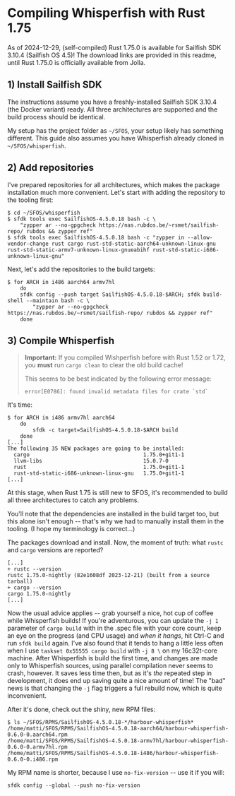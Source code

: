 # Compiling Whisperfish with Rust 1.75

As of 2024-12-29, (self-compiled) Rust 1.75.0 is available for Sailfish SDK 3.10.4 (Sailfish OS 4.5)! The download links are provided in this readme, until Rust 1.75.0 is officially available from Jolla.

## 1) Install Sailfish SDK

The instructions assume you have a freshly-installed Sailfish SDK 3.10.4 (the Docker variant) ready. All three architectures are supported and the build process should be identical.

My setup has the project folder as `~/SFOS`, your setup likely has something different. This guide also assumes you have Whisperfish already cloned in `~/SFOS/whisperfish`.

## 2) Add repositories

I've prepared repositories for all architectures, which makes the package installation much more convenient. Let's start with adding the repository to the tooling first:

    $ cd ~/SFOS/whisperfish
    $ sfdk tools exec SailfishOS-4.5.0.18 bash -c \
        "zypper ar --no-gpgcheck https://nas.rubdos.be/~rsmet/sailfish-repo/ rubdos && zypper ref"
    $ sfdk tools exec SailfishOS-4.5.0.18 bash -c "zypper in --allow-vendor-change rust cargo rust-std-static-aarch64-unknown-linux-gnu rust-std-static-armv7-unknown-linux-gnueabihf rust-std-static-i686-unknown-linux-gnu"

Next, let's add the repositories to the build targets:

    $ for ARCH in i486 aarch64 armv7hl
        do
        sfdk config --push target SailfishOS-4.5.0.18-$ARCH; sfdk build-shell --maintain bash -c \
            "zypper ar --no-gpgcheck https://nas.rubdos.be/~rsmet/sailfish-repo/ rubdos && zypper ref"
        done

## 3) Compile Whisperfish

> **Important:** If you compiled Wishperfish before with Rust 1.52 or 1.72, you **must** run `cargo clean` to clear the old build cache!
>
> This seems to be best indicated by the following error message:
>
>     error[E0786]: found invalid metadata files for crate `std`

It's time:

    $ for ARCH in i486 armv7hl aarch64
        do
            sfdk -c target=SailfishOS-4.5.0.18-$ARCH build
        done
    [...]
    The following 35 NEW packages are going to be installed:
      cargo                                    1.75.0+git1-1
      llvm-libs                                15.0.7-0
      rust                                     1.75.0+git1-1
      rust-std-static-i686-unknown-linux-gnu   1.75.0+git1-1
    [...]

At this stage, when Rust 1.75 is still new to SFOS, it's recommended to build all three architectures to catch any problems.

You'll note that the dependencies are installed in the build target too, but this alone isn't enough -- that's why we had to manually install them in the tooling. (I hope my terminology is correct...)

The packages download and install. Now, the moment of truth: what `rustc` and `cargo` versions are reported?

    [...]
    + rustc --version
    rustc 1.75.0-nightly (82e1608df 2023-12-21) (built from a source tarball)
    + cargo --version
    cargo 1.75.0-nightly
    [...]

Now the usual advice applies -- grab yourself a nice, hot cup of coffee while Whisperfish builds! If you're adventurous, you can update the `-j 1` parameter of `cargo build` with in the .spec file with your core count, keep an eye on the progress (and CPU usage) and *when it hangs*, hit Ctrl-C and run `sfdk build` again. I've also found that it tends to hang a little less often when I use `taskset 0x55555 cargo build` with `-j 8 \` on my 16c32t-core machine. After Whisperfish is build the first time, and changes are made only to Whisperfish sources, using parallel compilation never seems to crash, however. It saves less time then, but as it's *the* repeated step in development, it does end up saving quite a nice amount of time! The "bad" news is that changing the `-j` flag triggers a full rebuild now, which is quite inconvenient.

After it's done, check out the shiny, new RPM files:

    $ ls ~/SFOS/RPMS/SailfishOS-4.5.0.18-*/harbour-whisperfish*
    /home/matti/SFOS/RPMS/SailfishOS-4.5.0.18-aarch64/harbour-whisperfish-0.6.0-0.aarch64.rpm
    /home/matti/SFOS/RPMS/SailfishOS-4.5.0.18-armv7hl/harbour-whisperfish-0.6.0-0.armv7hl.rpm
    /home/matti/SFOS/RPMS/SailfishOS-4.5.0.18-i486/harbour-whisperfish-0.6.0-0.i486.rpm

My RPM name is shorter, because I use `no-fix-version` -- use it if you will:

    sfdk config --global --push no-fix-version
